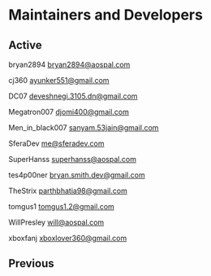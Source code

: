# Maintainers and Developers #

## Active ##
bryan2894 <bryan2894@aospal.com>

cj360   <ayunker551@gmail.com>

DC07 <deveshnegi.3105.dn@gmail.com>

Megatron007 <djomi400@gmail.com>

Men_in_black007 <sanyam.53jain@gmail.com>

SferaDev <me@sferadev.com>

SuperHanss <superhanss@aospal.com>

tes4p00ner <bryan.smith.dev@gmail.com>

TheStrix <parthbhatia98@gmail.com>

tomgus1 <tomgus1.2@gmail.com>

WillPresley <will@aospal.com>

xboxfanj <xboxlover360@gmail.com>

## Previous ##
